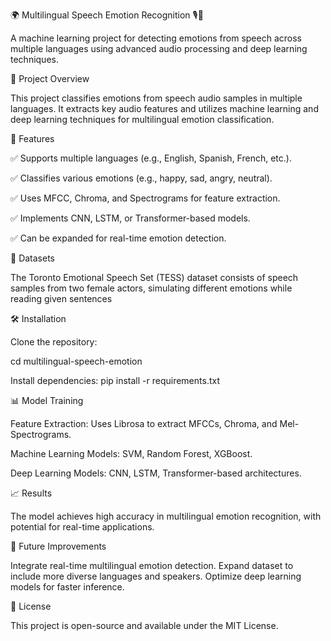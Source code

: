 🌍 Multilingual Speech Emotion Recognition 🎙️🧠

A machine learning project for detecting emotions from speech across multiple languages using advanced audio processing and deep learning techniques.

📌 Project Overview

This project classifies emotions from speech audio samples in multiple languages. It extracts key audio features and utilizes machine learning and deep learning techniques for multilingual emotion classification.

🚀 Features

✅ Supports multiple languages (e.g., English, Spanish, French, etc.).

✅ Classifies various emotions (e.g., happy, sad, angry, neutral).

✅ Uses MFCC, Chroma, and Spectrograms for feature extraction.

✅ Implements CNN, LSTM, or Transformer-based models.

✅ Can be expanded for real-time emotion detection.

📂 Datasets

The Toronto Emotional Speech Set (TESS) dataset consists of speech samples from two female actors, simulating different emotions while reading given sentences

🛠️ Installation

Clone the repository:



cd multilingual-speech-emotion

Install dependencies: pip install -r requirements.txt

📊 Model Training

Feature Extraction: Uses Librosa to extract MFCCs, Chroma, and Mel-Spectrograms.

Machine Learning Models: SVM, Random Forest, XGBoost.

Deep Learning Models: CNN, LSTM, Transformer-based architectures.

📈 Results

The model achieves high accuracy in multilingual emotion recognition, with potential for real-time applications.

🤖 Future Improvements

Integrate real-time multilingual emotion detection. Expand dataset to include more diverse languages and speakers. Optimize deep learning models for faster inference.

📝 License

This project is open-source and available under the MIT License.
